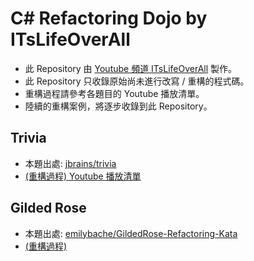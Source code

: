 # C# Refactoring Dojo by ITsLifeOverAll

* 此 Repository 由 [Youtube 頻道 ITsLifeOverAll](https://www.youtube.com/channel/UCg3aKQCYEsWy-W5B209IkgQ) 製作。
* 此 Repository 只收錄原始尚未進行改寫 / 重構的程式碼。
* 重構過程請參考各題目的 Youtube 播放清單。
* 陸續的重構案例，將逐步收錄到此 Repository。

## Trivia 
* 本題出處: [jbrains/trivia](https://github.com/jbrains/trivia)
* [(重構過程) Youtube 播放清單](https://www.youtube.com/playlist?list=PLv3bW4BDh6I8tg1LSJoB7Ioz64s8Bcufz)

## Gilded Rose 
* 本題出處: [emilybache/GildedRose-Refactoring-Kata](https://github.com/emilybache/GildedRose-Refactoring-Kata)
* [(重構過程)](https://youtu.be/pTg8ao74cKM)


